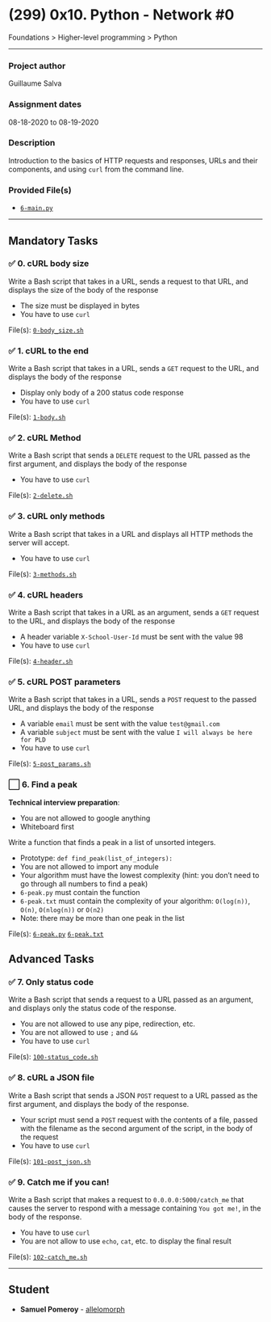 # (299) 0x10. Python - Network #0
Foundations > Higher-level programming > Python

---

### Project author
Guillaume Salva

### Assignment dates
08-18-2020 to 08-19-2020

### Description
Introduction to the basics of HTTP requests and responses, URLs and their components, and using `curl` from the command line.

### Provided File(s)
* [`6-main.py`](./tests/6-main.py)

---

## Mandatory Tasks

### :white_check_mark: 0. cURL body size
Write a Bash script that takes in a URL, sends a request to that URL, and displays the size of the body of the response
* The size must be displayed in bytes
* You have to use `curl`

File(s): [`0-body_size.sh`](./0-body_size.sh)

### :white_check_mark: 1. cURL to the end
Write a Bash script that takes in a URL, sends a `GET` request to the URL, and displays the body of the response
* Display only body of a 200 status code response
* You have to use `curl`

File(s): [`1-body.sh`](./1-body.sh)

### :white_check_mark: 2. cURL Method
Write a Bash script that sends a `DELETE` request to the URL passed as the first argument, and displays the body of the response
* You have to use `curl`

File(s): [`2-delete.sh`](./2-delete.sh)

### :white_check_mark: 3. cURL only methods
Write a Bash script that takes in a URL and displays all HTTP methods the server will accept.
* You have to use `curl`

File(s): [`3-methods.sh`](./3-methods.sh)

### :white_check_mark: 4. cURL headers
Write a Bash script that takes in a URL as an argument, sends a `GET` request to the URL, and displays the body of the response
* A header variable `X-School-User-Id` must be sent with the value 98
* You have to use `curl`

File(s): [`4-header.sh`](./4-header.sh)

### :white_check_mark: 5. cURL POST parameters
Write a Bash script that takes in a URL, sends a `POST` request to the passed URL, and displays the body of the response
* A variable `email` must be sent with the value `test@gmail.com`
* A variable `subject` must be sent with the value `I will always be here for PLD`
* You have to use `curl`

File(s): [`5-post_params.sh`](./5-post_params.sh)

### :white_large_square: 6. Find a peak
**Technical interview preparation**:
* You are not allowed to google anything
* Whiteboard first

Write a function that finds a peak in a list of unsorted integers.
* Prototype: `def find_peak(list_of_integers):`
* You are not allowed to import any module
* Your algorithm must have the lowest complexity (hint: you don’t need to go through all numbers to find a peak)
* `6-peak.py` must contain the function
* `6-peak.txt` must contain the complexity of your algorithm: `O(log(n))`, `O(n)`, `O(nlog(n))` or `O(n2)`
* Note: there may be more than one peak in the list

File(s): [`6-peak.py`](./6-peak.py) [`6-peak.txt`](./6-peak.txt)

## Advanced Tasks

### :white_check_mark: 7. Only status code
Write a Bash script that sends a request to a URL passed as an argument, and displays only the status code of the response.
* You are not allowed to use any pipe, redirection, etc.
* You are not allowed to use `;` and `&&`
* You have to use `curl`

File(s): [`100-status_code.sh`](./100-status_code.sh)

### :white_check_mark: 8. cURL a JSON file
Write a Bash script that sends a JSON `POST` request to a URL passed as the first argument, and displays the body of the response.
* Your script must send a `POST` request with the contents of a file, passed with the filename as the second argument of the script, in the body of the request
* You have to use `curl`

File(s): [`101-post_json.sh`](./101-post_json.sh)

### :white_check_mark: 9. Catch me if you can!
Write a Bash script that makes a request to `0.0.0.0:5000/catch_me` that causes the server to respond with a message containing `You got me!`, in the body of the response.
* You have to use `curl`
* You are not allow to use `echo`, `cat`, etc. to display the final result

File(s): [`102-catch_me.sh`](./102-catch_me.sh)

---

## Student
* **Samuel Pomeroy** - [allelomorph](github.com/allelomorph)
